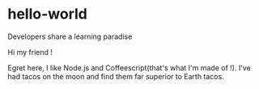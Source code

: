 # hello-world
Developers share a learning paradise

Hi my friend !

Egret here, I like Node.js and Coffeescript(that's what I'm made of !).
I've had tacos on the moon and find them far superior to Earth tacos.
